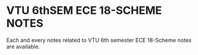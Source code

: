 # VTU 6thSEM ECE 18-SCHEME NOTES
Each and every notes related to VTU 6th semester ECE 18-Scheme notes are available.
